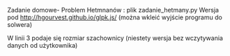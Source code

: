 Zadanie domowe- Problem Hetmnanów : plik zadanie_hetmany.py
Wersja pod http://hgourvest.github.io/glpk.js/ (można wkleić wyjście programu do solwera)

W linii 3 podaje się rozmiar szachownicy (niestety wersja bez wczytywania danych od użytkownika)
